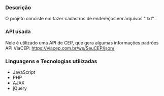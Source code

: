 ### Descrição
O projeto conciste em fazer cadastros de endereços em arquivos ".txt" .<br>

### API usada
Nele é utilizado uma API de CEP, que gera algumas informações padrões
API ViaCEP: https://viacep.com.br/ws/SeuCEP/json/

### Linguagens e Tecnologias utilizadas
- JavaScript 
- PHP
- AJAX
- jQuery 




